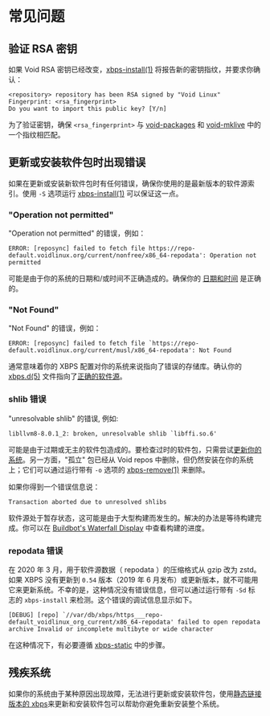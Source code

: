 # 常见问题

## 验证 RSA 密钥

如果 Void RSA 密钥已经改变，[xbps-install(1)](https://man.voidlinux.org/xbps-install.1) 将报告新的密钥指纹，并要求你确认：

```
<repository> repository has been RSA signed by "Void Linux"
Fingerprint: <rsa_fingerprint>
Do you want to import this public key? [Y/n]
```

为了验证密钥，确保 `<rsa_fingerprint>` 与 [void-packages](https://github.com/void-linux/void-packages/tree/master/common/repo-keys) 和  [void-mklive](https://github.com/void-linux/void-mklive/tree/master/keys) 中的一个指纹相匹配。

## 更新或安装软件包时出现错误

如果在更新或安装新软件包时有任何错误，确保你使用的是最新版本的软件源索引。使用 `-S` 选项运行 [xbps-install(1)](https://man.voidlinux.org/xbps-install.1) 可以保证这一点。

### "Operation not permitted"

"Operation not permitted" 的错误，例如：

```
ERROR: [reposync] failed to fetch file https://repo-default.voidlinux.org/current/nonfree/x86_64-repodata': Operation not permitted
```

可能是由于你的系统的日期和/或时间不正确造成的。确保你的 [日期和时间](../../config/date-time.md)  是正确的。


### "Not Found"

"Not Found" 的错误，例如：

```
ERROR: [reposync] failed to fetch file `https://repo-default.voidlinux.org/current/musl/x86_64-repodata': Not Found
```

通常意味着你的 XBPS 配置对你的系统来说指向了错误的存储库。确认你的 [xbps.d(5)](https://man.voidlinux.org/xbps.d.5) 文件指向了[正确的软件源](../repositories/index.md)。


### shlib 错误

"unresolvable shlib" 的错误, 例如:

```
libllvm8-8.0.1_2: broken, unresolvable shlib `libffi.so.6'
```

可能是由于过期或无主的软件包造成的。要检查过时的软件包，只需尝试[更新你的系统](../index.md#updating)。另一方面，"孤立" 包已经从 Void repos 中删除，但仍然安装在你的系统上；它们可以通过运行带有 `-o` 选项的 [xbps-remove(1)](https://man.voidlinux.org/xbps-remove.1) 来删除。

如果你得到一个错误信息说：

```
Transaction aborted due to unresolved shlibs
```

软件源处于暂存状态，这可能是由于大型构建而发生的。解决的办法是等待构建完成。你可以在 [Buildbot's Waterfall
Display](https://build.voidlinux.org/waterfall) 中查看构建的进度。

### repodata 错误

在 2020 年 3 月，用于软件源数据（ repodata ）的压缩格式从 gzip 改为 zstd。 如果 XBPS 没有更新到 `0.54` 版本（2019 年 6 月发布）或更新版本，就不可能用它来更新系统。不幸的是，这种情况没有错误信息，但可以通过运行带有 `-Sd` 标志的 `xbps-install` 来检测。这个错误的调试信息显示如下。

```
[DEBUG] [repo] `//var/db/xbps/https___repo-default_voidlinux_org_current/x86_64-repodata' failed to open repodata archive Invalid or incomplete multibyte or wide character
```

在这种情况下，有必要遵循 [xbps-static](./static.md) 中的步骤。

## 残疾系统

如果你的系统由于某种原因出现故障，无法进行更新或安装软件包，使用[静态链接版本的 xbps](./static.md)来更新和安装软件包可以帮助你避免重新安装整个系统。

